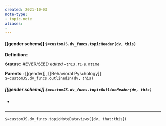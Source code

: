 ```yaml
---
created: 2021-10-03
note-type: 
- topic-note
aliases:
- 
---
```


#### [[gender schema]] `$=customJS.dv_funcs.topicHeader(dv, this)`


**Definition**::

**Status**:: #EVER/SEED 
*edited `=this.file.mtime`*

**Parents**:: [[gender]], [[Behavioral Pyschology]]
`$=customJS.dv_funcs.outlinedIn(dv, this)`

##### [[gender schema]] `$=customJS.dv_funcs.topicOutlineHeader(dv, this)`

- 

### <hr class="dataviews"/>

`$=customJS.dv_funcs.topicNoteDataviews({dv, that:this})`


